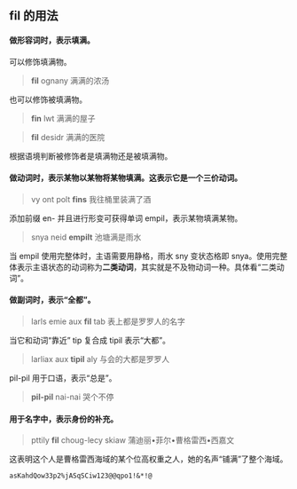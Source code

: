 ## fil 的用法

#### 做形容词时，表示填满。

可以修饰填满物。
> **fil** ognany 
> 满满的浓汤

也可以修饰被填满物。
> **fin** lwt 
> 满满的屋子
  
> **fil** desidr 
> 满满的医院

根据语境判断被修饰者是填满物还是被填满物。

#### 做动词时，表示某物以某物将某物填满。这表示它是一个三价动词。

> vy ont polt **fins** 
> 我往桶里装满了酒

添加前缀 en- 并且进行形变可获得单词 empil，表示某物填满某物。
  
> snya neid **empilt** 
> 池塘满是雨水
  
当 empil 使用完整体时，主语需要用静格，雨水 sny 变状态格即 snya。使用完整体表示主语状态的动词称为**二类动词**，其实就是不及物动词一种。具体看“二类动词”。

#### 做副词时，表示“全都”。
   
> larls emie aux **fil** tab 
> 表上都是罗罗人的名字

当它和动词“靠近” tip 复合成 tipil 表示“大都”。

> larliax aux **tipil** aly 
> 与会的大都是罗罗人

pil-pil 用于口语，表示“总是”。

> **pil-pil** nai-nai 
> 哭个不停

#### 用于名字中，表示身份的补充。

> pttily **fil** choug-lecy skiaw 
> 蒲迪丽•菲尔•曹格雷西•西嘉文

这表明这个人是曹格雷西海域的某个位高权重之人，她的名声“铺满”了整个海域。

    asKahdQow33p2%jASqSCiw123@@qpo1!&*!@